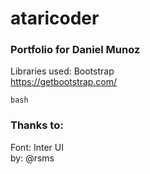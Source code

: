 # ataricoder
### Portfolio for Daniel Munoz
Libraries used:
Bootstrap <br>
https://getbootstrap.com/

```
bash
```
### Thanks to:
Font: Inter UI <br>
by: @rsms




